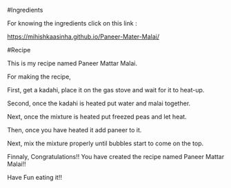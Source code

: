 #Ingredients

For knowing the ingredients click on this link : 

https://mihishkaasinha.github.io/Paneer-Mater-Malai/

#Recipe

This is my recipe named Paneer Mattar Malai.

For making the recipe,

First, get a kadahi, place it on the gas stove and wait for it to heat-up.

Second, once the kadahi is heated put water and malai together.

Next, once the mixture is heated put freezed peas and let heat.

Then, once you have heated it add paneer to it.

Next, mix the mixture properly until bubbles start to come on the top.

Finnaly, Congratulations!! You have created the recipe named Paneer Mattar Malai!!

Have Fun eating it!!
